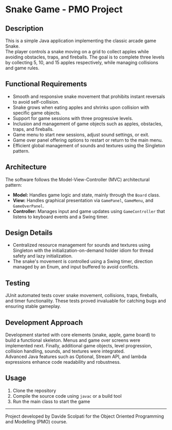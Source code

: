 # Snake Game - PMO Project

## Description
This is a simple Java application implementing the classic arcade game Snake.  
The player controls a snake moving on a grid to collect apples while avoiding obstacles, traps, and fireballs. The goal is to complete three levels by collecting 5, 10, and 15 apples respectively, while managing collisions and game rules.

## Functional Requirements
- Smooth and responsive snake movement that prohibits instant reversals to avoid self-collision.
- Snake grows when eating apples and shrinks upon collision with specific game objects.
- Support for game sessions with three progressive levels.
- Inclusion and management of game objects such as apples, obstacles, traps, and fireballs.
- Game menu to start new sessions, adjust sound settings, or exit.
- Game over panel offering options to restart or return to the main menu.
- Efficient global management of sounds and textures using the Singleton pattern.

## Architecture
The software follows the Model-View-Controller (MVC) architectural pattern:
- **Model:** Handles game logic and state, mainly through the `Board` class.
- **View:** Handles graphical presentation via `GamePanel`, `GameMenu`, and `GameOverPanel`.
- **Controller:** Manages input and game updates using `GameController` that listens to keyboard events and a Swing timer.

## Design Details
- Centralized resource management for sounds and textures using Singleton with the initialization-on-demand holder idiom for thread safety and lazy initialization.
- The snake's movement is controlled using a Swing timer, direction managed by an Enum, and input buffered to avoid conflicts.

## Testing
JUnit automated tests cover snake movement, collisions, traps, fireballs, and timer functionality. These tests proved invaluable for catching bugs and ensuring stable gameplay.

## Development Approach
Development started with core elements (snake, apple, game board) to build a functional skeleton. Menus and game over screens were implemented next. Finally, additional game objects, level progression, collision handling, sounds, and textures were integrated.  
Advanced Java features such as Optional, Stream API, and lambda expressions enhance code readability and robustness.

## Usage
1. Clone the repository  
2. Compile the source code using `javac` or a build tool  
3. Run the main class to start the game

---

Project developed by Davide Scolpati for the Object Oriented Programming and Modelling (PMO) course.
